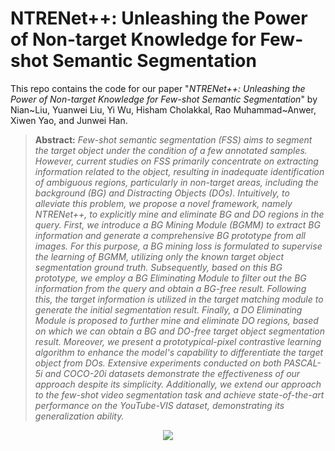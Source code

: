 # NTRENet++: Unleashing the Power of Non-target Knowledge for Few-shot Semantic Segmentation

This repo contains the code for our paper "*NTRENet++: Unleashing the Power of Non-target Knowledge for Few-shot Semantic Segmentation*" by Nian~Liu, Yuanwei Liu, Yi Wu, Hisham Cholakkal, Rao Muhammad~Anwer, Xiwen Yao, and Junwei Han. 

> **Abstract:** *Few-shot semantic segmentation (FSS) aims to segment the target object under the condition of a few annotated samples. However, current studies on FSS primarily concentrate on extracting information related to the  object, resulting in inadequate identification of ambiguous regions, particularly in non-target areas, including the background (BG) and Distracting Objects (DOs). Intuitively, to alleviate this problem, we propose a novel framework, namely NTRENet++, to explicitly mine and eliminate BG and DO regions in the query. First, we introduce a BG Mining Module (BGMM) to extract BG information and generate a comprehensive BG prototype from all images. For this purpose, a BG mining loss is formulated to supervise the learning of BGMM, utilizing only the known target object segmentation ground truth. Subsequently, based on this BG prototype, we employ a BG Eliminating Module to filter out the BG information from the query and obtain a BG-free result. Following this, the target information is utilized in the target matching module to generate the initial segmentation result. Finally, a DO Eliminating Module is proposed to further mine and eliminate DO regions, based on which we can obtain a BG and DO-free target object segmentation result. Moreover, we present a prototypical-pixel contrastive learning algorithm to enhance the model's capability to differentiate the target object from DOs. Extensive experiments conducted on both PASCAL-5i and COCO-20i datasets demonstrate the effectiveness of our approach despite its simplicity. Additionally, we extend our approach to the few-shot video segmentation task and achieve state-of-the-art performance on the YouTube-VIS dataset, demonstrating its generalization ability.*

<p align="middle">
  <img src="figure/flowchart.jpg">
</p>
